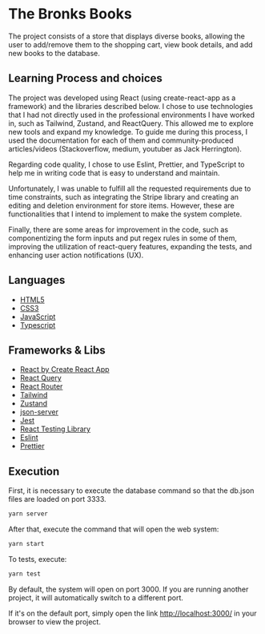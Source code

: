 # The Bronks Books

The project consists of a store that displays diverse books, allowing the user to add/remove them to the shopping cart, view book details, and add new books to the database.

## Learning Process and choices

The project was developed using React (using create-react-app as a framework) and the libraries described below. I chose to use technologies that I had not directly used in the professional environments I have worked in, such as Tailwind, Zustand, and ReactQuery. This allowed me to explore new tools and expand my knowledge. To guide me during this process, I used the documentation for each of them and community-produced articles/videos (Stackoverflow, medium, youtuber as Jack Herrington).

Regarding code quality, I chose to use Eslint, Prettier, and TypeScript to help me in writing code that is easy to understand and maintain.

Unfortunately, I was unable to fulfill all the requested requirements due to time constraints, such as integrating the Stripe library and creating an editing and deletion environment for store items. However, these are functionalities that I intend to implement to make the system complete.

Finally, there are some areas for improvement in the code, such as componentizing the form inputs and put regex rules in some of them, improving the utilization of react-query features, expanding the tests, and enhancing user action notifications (UX).

## Languages

<ul>
<li><a href="https://developer.mozilla.org/pt-BR/docs/Glossary/W3C">HTML5</a></li>
<li><a href="https://developer.mozilla.org/pt-BR/docs/Web/CSS">CSS3</a></li>
<li><a href="https://developer.mozilla.org/pt-BR/docs/Web/JavaScript">JavaScript<a></li>
<li><a href="https://www.typescriptlang.org/">Typescript</a></li>
</ul>

## Frameworks & Libs

<ul>
<li><a href="https://create-react-app.dev/">React by Create React App</a></li>
<li><a href="https://tanstack.com/query/v4/docs/react/overview">React Query</a></li>
<li><a href="https://reactrouter.com/en/main">React Router</a></li>
<li><a href="https://tailwindcss.com/">Tailwind</a></li>
<li><a href="https://zustand-demo.pmnd.rs/">Zustand</a></li>
<li><a href="https://github.com/typicode/json-server">json-server</a></li>
<li><a href="https://jestjs.io/">Jest</a></li>
<li><a href="https://testing-library.com/docs/react-testing-library/intro/">React Testing Library</a></li>
<li><a href="https://eslint.org/">Eslint</a></li>
<li><a href="https://prettier.io/">Prettier</a></li>
</ul>

## Execution

First, it is necessary to execute the database command so that the db.json files are loaded on port 3333.
```bash
yarn server
```
After that, execute the command that will open the web system: 
```bash
yarn start
```

To tests, execute: 
```bash
yarn test
```


By default, the system will open on port 3000. If you are running another project, it will automatically switch to a different port.

If it's on the default port, simply open the link [http://localhost:3000/](http://localhost:3000/) in your browser to view the project.

